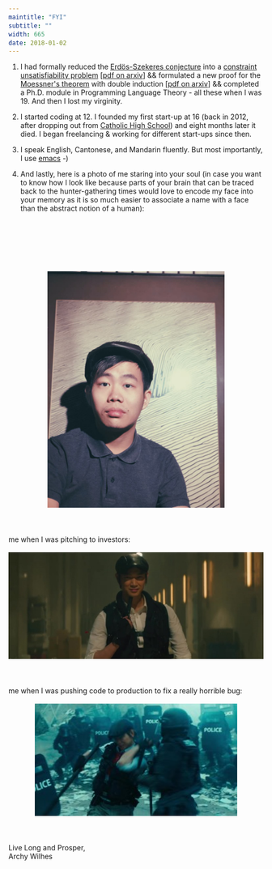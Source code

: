 ```yaml
---
maintitle: "FYI"
subtitle: ""
width: 665
date: 2018-01-02
---
```

1. I had formally reduced the [Erdös-Szekeres conjecture](http://www.openproblemgarden.org/op/erdos_szekeres_conjecture) into a [constraint unsatisfiability problem](https://en.wikipedia.org/wiki/Constraint_satisfaction_problem) [[pdf on arxiv](https://arxiv.org/abs/1511.02334)] && formulated a new proof for the [Moessner's theorem](http://mathworld.wolfram.com/MoessnersTheorem.html) with double induction [[pdf on arxiv](https://arxiv.org/abs/1602.01903)] && completed a Ph.D. module in Programming Language Theory - all these when I was 19. And then I lost my virginity.

2. I started coding at 12. I founded my first start-up at 16 (back in 2012, after dropping out from [Catholic High School](https://en.wikipedia.org/wiki/Catholic_High_School,_Singapore)) and eight months later it died. I began freelancing & working for different start-ups since then.

3. I speak English, Cantonese, and Mandarin fluently. But most importantly, I use [emacs](http://spacemacs.org/) -)

4. And lastly, here is a photo of me staring into your soul (in case you want to know how I look like because parts of your brain that can be traced back to the hunter-gathering times would love to encode my face into your memory as it is so much easier to associate a name with a face than the abstract notion of a human): 
<br/>
<br/>
<br/>
<br/>
<br/>
<br/>
<div style="text-align:center">
<img src="/img/me.jpg" style="width:350px;max-width:100%">
</div>
<br/>
<br/>
<br/>
me when I was pitching to investors:
<br/>
<br/>
<div style="text-align:center">
<img src="/img/mee.jpg" style="width:700px;max-width:100%">
</div>
<br/>
<br/>
<br/>
me when I was pushing code to production to fix a really horrible bug:
<br/>
<br/>
<div style="text-align:center">
<img src="/img/meee.jpg" style="width:400px">
</div>
<br/>
<br/>
<br/>
Live Long and Prosper,<br/>
Archy Wilhes
